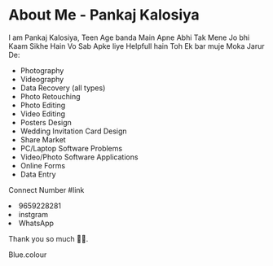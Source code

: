 <!DOCTYPE html>
<html lang="en">
<head>
  <meta charset="UTF-8">
  <title>Introduction</title>
</head>
<body>
  <h1>About Me - Pankaj Kalosiya</h1>
  <p>
    I am Pankaj Kalosiya,  Teen Age banda Main Apne Abhi Tak Mene Jo bhi Kaam Sikhe Hain Vo Sab Apke liye  Helpfull hain Toh Ek bar muje Moka Jarur De:
  </p>
  <ul>
    <li>Photography</li>
    <li>Videography</li>
    <li>Data Recovery (all types)</li>
    <li>Photo Retouching</li>
    <li>Photo Editing</li>
    <li>Video Editing</li>
    <li>Posters Design</li>
    <li>Wedding Invitation Card Design</li>
    <li>Share Market</li>
    <li>PC/Laptop Software Problems</li>
    <li>Video/Photo Software Applications</li>
    <li>Online Forms</li>
    <li>Data Entry</li>
  </ul>
  <p>Connect Number #link</p>
  <li>9659228281</li>
  <li>instgram</li>
  <li>WhatsApp </li>
   
  
  Thank you so much 🙏😊.
  </p>
</body>
</html>Blue.colour
